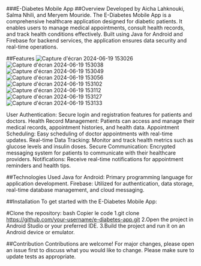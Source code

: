 ###E-Diabetes Mobile App
##Overview
Developed by Aicha Lahknouki, Salma Nhili, and Meryem Mouride. The E-Diabetes Mobile App is a comprehensive healthcare application designed for diabetic patients. It enables users to manage medical appointments, consult health records, and track health conditions effectively. Built using Java for Android and Firebase for backend services, the application ensures data security and real-time operations.

##Features
![Capture d'écran 2024-06-19 153026](https://github.com/LahnoukiAicha/E-Diabetes-Mobile-App/assets/129806734/10d7de94-5902-4f27-970e-fda8dc17a851)
![Capture d'écran 2024-06-19 153038](https://github.com/LahnoukiAicha/E-Diabetes-Mobile-App/assets/129806734/b1d5b7d3-3c81-4303-b014-a1a758b7a14e)
![Capture d'écran 2024-06-19 153049](https://github.com/LahnoukiAicha/E-Diabetes-Mobile-App/assets/129806734/aec5a59c-0ead-4e60-a54b-bd3bc02d9e41)
![Capture d'écran 2024-06-19 153056](https://github.com/LahnoukiAicha/E-Diabetes-Mobile-App/assets/129806734/f553e6a9-f257-41ec-a877-ec00364509fc)
![Capture d'écran 2024-06-19 153102](https://github.com/LahnoukiAicha/E-Diabetes-Mobile-App/assets/129806734/b1b387f9-cbc2-42cb-bae9-af51e11cd568)
![Capture d'écran 2024-06-19 153112](https://github.com/LahnoukiAicha/E-Diabetes-Mobile-App/assets/129806734/edc897fb-e64a-4d4a-b43d-7b04b4f93add)
![Capture d'écran 2024-06-19 153127](https://github.com/LahnoukiAicha/E-Diabetes-Mobile-App/assets/129806734/2bb8fa1b-2c87-4119-ab37-cd1b6f70634b)
![Capture d'écran 2024-06-19 153133](https://github.com/LahnoukiAicha/E-Diabetes-Mobile-App/assets/129806734/cc853ad2-971b-4bb6-bd44-04fa01778be8)

User Authentication: Secure login and registration features for patients and doctors.
Health Record Management: Patients can access and manage their medical records, appointment histories, and health data.
Appointment Scheduling: Easy scheduling of doctor appointments with real-time updates.
Real-time Data Tracking: Monitor and track health metrics such as glucose levels and insulin doses.
Secure Communication: Encrypted messaging system for patients to communicate with their healthcare providers.
Notifications: Receive real-time notifications for appointment reminders and health tips.

##Technologies Used
Java for Android: Primary programming language for application development.
Firebase: Utilized for authentication, data storage, real-time database management, and cloud messaging.

##Installation
To get started with the E-Diabetes Mobile App:

#Clone the repository:
bash
Copier le code
1.git clone https://github.com/your-username/e-diabetes-app.git
2.Open the project in Android Studio or your preferred IDE.
3.Build the project and run it on an Android device or emulator.

##Contribution
Contributions are welcome! For major changes, please open an issue first to discuss what you would like to change. Please make sure to update tests as appropriate.
